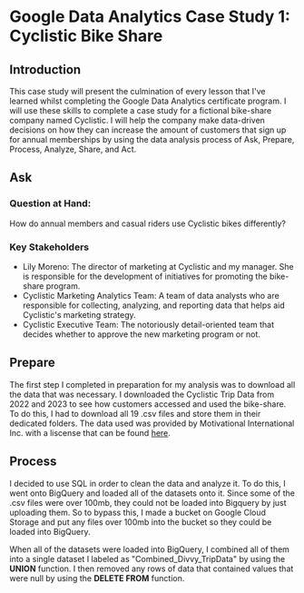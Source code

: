 # Google Data Analytics Case Study 1: Cyclistic Bike Share
## Introduction
This case study will present the culmination of every lesson that I've learned whilst completing the Google Data Analytics certificate program. I will use these skills to complete a case study for a fictional bike-share company named Cyclistic. I will help the company make data-driven decisions on how they can increase the amount of customers that sign up for annual memberships by using the data analysis process of Ask, Prepare, Process, Analyze, Share, and Act. 
## Ask
### Question at Hand:
How do annual members and casual riders use Cyclistic bikes differently?
### Key Stakeholders
* Lily Moreno: The director of marketing at Cyclistic and my manager. She is responsible for the development of initiatives for promoting the bike-share program.
* Cyclistic Marketing Analytics Team: A team of data analysts who are responsible for collecting, analyzing, and reporting data that helps aid Cyclistic's marketing strategy.
* Cyclistic Executive Team: The notoriously detail-oriented team that decides whether to approve the new marketing program or not.
## Prepare
The first step I completed in preparation for my analysis was to download all the data that was necessary. I downloaded the Cyclistic Trip Data from 2022 and 2023 to see how customers accessed and used the bike-share. To do this, I had to download all 19 .csv files and store them in their dedicated folders. The data used was provided by Motivational International Inc. with a liscense that can be found [here](https://divvybikes.com/data-license-agreement). 
## Process
I decided to use SQL in order to clean the data and analyze it. To do this, I went onto BigQuery and loaded all of the datasets onto it. Since some of the .csv files were over 100mb, they could not be loaded into Bigquery by just uploading them. So to bypass this, I made a bucket on Google Cloud Storage and put any files over 100mb into the bucket so they could be loaded into BigQuery.

When all of the datasets were loaded into BigQuery, I combined all of them into a single dataset I labeled as "Combined_Divvy_TripData" by using the __UNION__ function. I then removed any rows of data that contained values that were null by using the __DELETE FROM__ function.  

